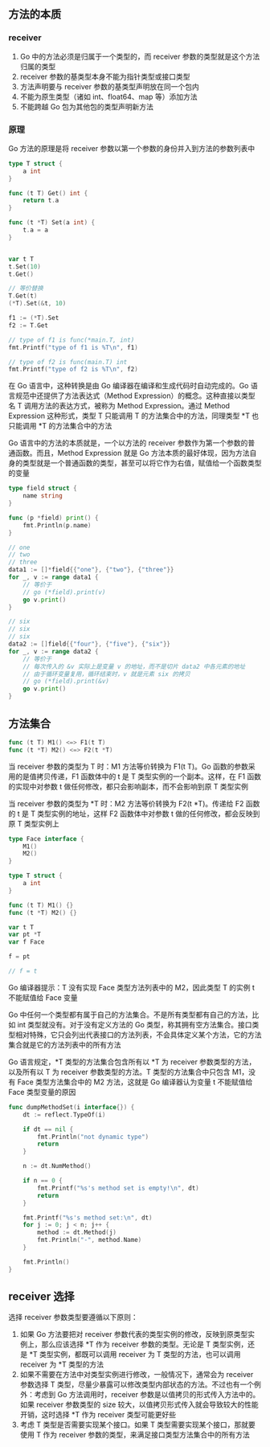 ## 方法的本质

### receiver

1.  Go 中的方法必须是归属于一个类型的，而 receiver 参数的类型就是这个方法归属的类型
2.  receiver 参数的基类型本身不能为指针类型或接口类型
3.  方法声明要与 receiver 参数的基类型声明放在同一个包内
4.  不能为原生类型（诸如 int、float64、map 等）添加方法
5.  不能跨越 Go 包为其他包的类型声明新方法

### 原理

Go 方法的原理是将 receiver 参数以第一个参数的身份并入到方法的参数列表中

```go
type T struct {
	a int
}

func (t T) Get() int {
	return t.a
}

func (t *T) Set(a int) {
	t.a = a
}


var t T
t.Set(10)
t.Get()

// 等价替换
T.Get(t)
(*T).Set(&t, 10)

f1 := (*T).Set
f2 := T.Get

// type of f1 is func(*main.T, int)
fmt.Printf("type of f1 is %T\n", f1)

// type of f2 is func(main.T) int
fmt.Printf("type of f2 is %T\n", f2)
```

在 Go 语言中，这种转换是由 Go 编译器在编译和生成代码时自动完成的。Go 语言规范中还提供了方法表达式（Method Expression）的概念。这种直接以类型名 T 调用方法的表达方式，被称为 Method Expression。通过 Method Expression 这种形式，类型 T 只能调用 T 的方法集合中的方法，同理类型 \*T 也只能调用 \*T 的方法集合中的方法

Go 语言中的方法的本质就是，一个以方法的 receiver 参数作为第一个参数的普通函数。而且，Method Expression 就是 Go 方法本质的最好体现，因为方法自身的类型就是一个普通函数的类型，甚至可以将它作为右值，赋值给一个函数类型的变量

```go
type field struct {
	name string
}

func (p *field) print() {
	fmt.Println(p.name)
}

// one
// two
// three
data1 := []*field{{"one"}, {"two"}, {"three"}}
for _, v := range data1 {
    // 等价于
    // go (*field).print(v)
    go v.print()
}

// six
// six
// six
data2 := []field{{"four"}, {"five"}, {"six"}}
for _, v := range data2 {
    // 等价于
    // 每次传入的 &v 实际上是变量 v 的地址，而不是切片 data2 中各元素的地址
    // 由于循环变量复用，循环结束时，v 就是元素 six 的拷贝
    // go (*field).print(&v)
    go v.print()
}
```

## 方法集合

```go
func (t T) M1() <=> F1(t T)
func (t *T) M2() <=> F2(t *T)
```

当 receiver 参数的类型为 T 时：M1 方法等价转换为 F1(t T)。Go 函数的参数采用的是值拷贝传递，F1 函数体中的 t 是 T 类型实例的一个副本。这样，在 F1 函数的实现中对参数 t 做任何修改，都只会影响副本，而不会影响到原 T 类型实例

当 receiver 参数的类型为 \*T 时：M2 方法等价转换为 F2(t \*T)。传递给 F2 函数的 t 是 T 类型实例的地址，这样 F2 函数体中对参数 t 做的任何修改，都会反映到原 T 类型实例上

```go
type Face interface {
	M1()
	M2()
}

type T struct {
	a int
}

func (t T) M1() {}
func (t *T) M2() {}

var t T
var pt *T
var f Face

f = pt

// f = t
```

Go 编译器提示：T 没有实现 Face 类型方法列表中的 M2，因此类型 T 的实例 t 不能赋值给 Face 变量

Go 中任何一个类型都有属于自己的方法集合。不是所有类型都有自己的方法，比如 int 类型就没有。对于没有定义方法的 Go 类型，称其拥有空方法集合。接口类型相对特殊，它只会列出代表接口的方法列表，不会具体定义某个方法，它的方法集合就是它的方法列表中的所有方法

Go 语言规定，\*T 类型的方法集合包含所有以 \*T 为 receiver 参数类型的方法，以及所有以 T 为 receiver 参数类型的方法。T 类型的方法集合中只包含 M1，没有 Face 类型方法集合中的 M2 方法，这就是 Go 编译器认为变量 t 不能赋值给 Face 类型变量的原因

```go
func dumpMethodSet(i interface{}) {
	dt := reflect.TypeOf(i)

	if dt == nil {
		fmt.Println("not dynamic type")
		return
	}

	n := dt.NumMethod()

	if n == 0 {
		fmt.Printf("%s's method set is empty!\n", dt)
		return
	}

	fmt.Printf("%s's method set:\n", dt)
	for j := 0; j < n; j++ {
		method := dt.Method(j)
		fmt.Println("-", method.Name)
	}

	fmt.Println()
}
```

## receiver 选择

选择 receiver 参数类型要遵循以下原则：

1.  如果 Go 方法要把对 receiver 参数代表的类型实例的修改，反映到原类型实例上，那么应该选择 \*T 作为 receiver 参数的类型。无论是 T 类型实例，还是 \*T 类型实例，都既可以调用 receiver 为 T 类型的方法，也可以调用 receiver 为 \*T 类型的方法
2.  如果不需要在方法中对类型实例进行修改，一般情况下，通常会为 receiver 参数选择 T 类型，尽量少暴露可以修改类型内部状态的方法。不过也有一个例外：考虑到 Go 方法调用时，receiver 参数是以值拷贝的形式传入方法中的。如果 receiver 参数类型的 size 较大，以值拷贝形式传入就会导致较大的性能开销，这时选择 \*T 作为 receiver 类型可能更好些
3.  考虑 T 类型是否需要实现某个接口。如果 T 类型需要实现某个接口，那就要使用 T 作为 receiver 参数的类型，来满足接口类型方法集合中的所有方法